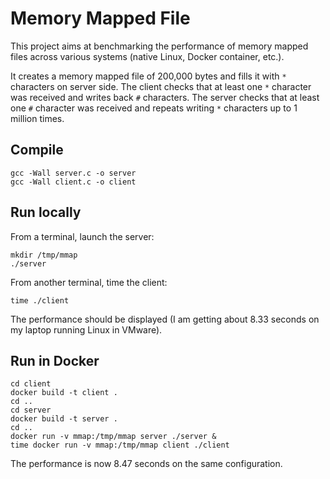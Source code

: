 # Memory Mapped File

This project aims at benchmarking the performance of memory mapped files across various systems (native Linux, Docker container, etc.).

It creates a memory mapped file of 200,000 bytes and fills it with `*` characters on server side.
The client checks that at least one `*` character was received and writes back `#` characters.
The server checks that at least one `#` character was received and repeats writing `*` characters up to 1 million times.

## Compile

```
gcc -Wall server.c -o server
gcc -Wall client.c -o client
```

## Run locally

From a terminal, launch the server:
```
mkdir /tmp/mmap
./server
```

From another terminal, time the client:
```
time ./client
```

The performance should be displayed (I am getting about 8.33 seconds on my laptop running Linux in VMware).

## Run in Docker

```
cd client
docker build -t client .
cd ..
cd server
docker build -t server .
cd ..
docker run -v mmap:/tmp/mmap server ./server &
time docker run -v mmap:/tmp/mmap client ./client
```

The performance is now 8.47 seconds on the same configuration.
